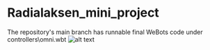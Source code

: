 # Radialaksen_mini_project



The repository's main branch has runnable final WeBots code under controllers\omni.wbt
![alt text](https://github.com/asband21/Radialaksen_mini_project/blob/main/Retningsvurdering%20fuldf%C3%B8rt.png?raw=true "skærmbiled")

